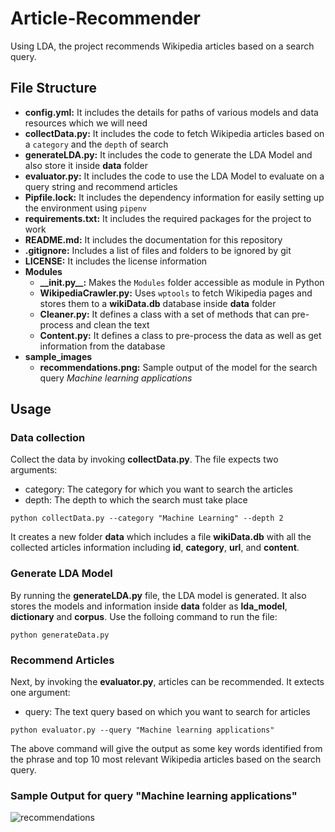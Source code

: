 # Article-Recommender
Using LDA, the project recommends Wikipedia articles based on a search query.

## File Structure
- **config.yml:** It includes the details for paths of various models and data resources which we will need
- **collectData.py:** It includes the code to fetch Wikipedia articles based on a `category` and the `depth` of search
- **generateLDA.py:** It includes the code to generate the LDA Model and also store it inside **data** folder
- **evaluator.py:** It includes the code to use the LDA Model to evaluate on a query string and recommend articles 
- **Pipfile.lock:** It includes the dependency information for easily setting up the environment using `pipenv`
- **requirements.txt:** It includes the required packages for the project to work
- **README.md:** It includes the documentation for this repository
- **.gitignore:** Includes a list of files and folders to be ignored by git
- **LICENSE:** It includes the license information
- **Modules**
  - **\_\_init.py\_\_:** Makes the `Modules` folder accessible as module in Python
  - **WikipediaCrawler.py:** Uses `wptools` to fetch Wikipedia pages and stores them to a **wikiData.db** database inside **data** folder
  - **Cleaner.py:** It defines a class with a set of methods that can pre-process and clean the text
  - **Content.py:** It defines a class to pre-process the data as well as get information from the database
- **sample_images**
  - **recommendations.png:** Sample output of the model for the search query *Machine learning applications*
  
## Usage

### Data collection
Collect the data by invoking **collectData.py**. The file expects two arguments:
  - category: The category for which you want to search the articles
  - depth: The depth to which the search must take place
  
```
python collectData.py --category "Machine Learning" --depth 2
```

It creates a new folder **data** which includes a file **wikiData.db** with all the collected articles information including **id**, **category**, **url**, and **content**.

### Generate LDA Model
By running the **generateLDA.py** file, the LDA model is generated. It also stores the models and information inside **data** folder as **lda_model**, **dictionary** and **corpus**. Use the folloing command to run the file:

```
python generateData.py
```

### Recommend Articles
Next, by invoking the **evaluator.py**, articles can be recommended. It extects one argument:
  - query: The text query based on which you want to search for articles
  
```
python evaluator.py --query "Machine learning applications"
```
 
The above command will give the output as some key words identified from the phrase and top 10 most relevant Wikipedia articles based on the search query.
 
### Sample Output for query "Machine learning applications"

![recommendations](https://github.com/kb22/Article-Recommender/blob/master/sample_images/recommendations.png)
 
